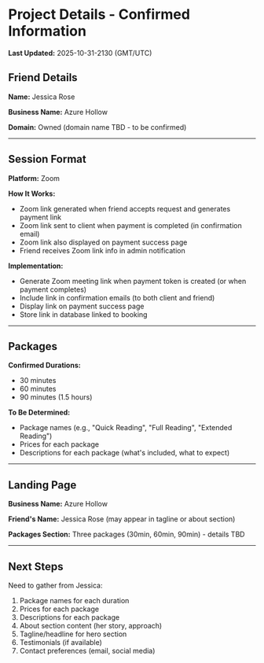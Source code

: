 # Project Details - Confirmed Information

**Last Updated:** 2025-10-31-2130 (GMT/UTC)

## Friend Details

**Name:** Jessica Rose

**Business Name:** Azure Hollow

**Domain:** Owned (domain name TBD - to be confirmed)

---

## Session Format

**Platform:** Zoom

**How It Works:**
- Zoom link generated when friend accepts request and generates payment link
- Zoom link sent to client when payment is completed (in confirmation email)
- Zoom link also displayed on payment success page
- Friend receives Zoom link info in admin notification

**Implementation:**
- Generate Zoom meeting link when payment token is created (or when payment completes)
- Include link in confirmation emails (to both client and friend)
- Display link on payment success page
- Store link in database linked to booking

---

## Packages

**Confirmed Durations:**
- 30 minutes
- 60 minutes  
- 90 minutes (1.5 hours)

**To Be Determined:**
- Package names (e.g., "Quick Reading", "Full Reading", "Extended Reading")
- Prices for each package
- Descriptions for each package (what's included, what to expect)

---

## Landing Page

**Business Name:** Azure Hollow

**Friend's Name:** Jessica Rose (may appear in tagline or about section)

**Packages Section:** Three packages (30min, 60min, 90min) - details TBD

---

## Next Steps

Need to gather from Jessica:
1. Package names for each duration
2. Prices for each package
3. Descriptions for each package
4. About section content (her story, approach)
5. Tagline/headline for hero section
6. Testimonials (if available)
7. Contact preferences (email, social media)

